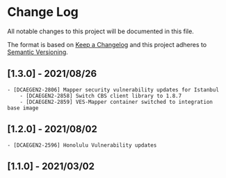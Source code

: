 # Change Log
All notable changes to this project will be documented in this file.

The format is based on [Keep a Changelog](http://keepachangelog.com/)
and this project adheres to [Semantic Versioning](http://semver.org/).


## [1.3.0] - 2021/08/26
	- [DCAEGEN2-2806] Mapper security vulnerability updates for Istanbul
        - [DCAEGEN2-2858] Switch CBS client library to 1.8.7 
        - [DCAEGEN2-2859] VES-Mapper container switched to integration base image


## [1.2.0] - 2021/08/02
	- [DCAEGEN2-2596] Honolulu Vulnerability updates


## [1.1.0] - 2021/03/02      
